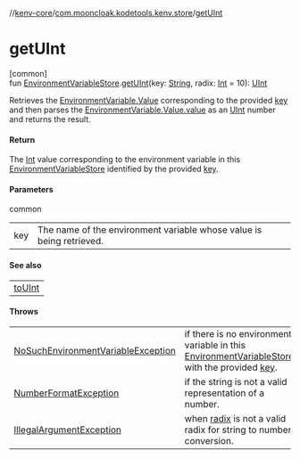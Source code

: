//[kenv-core](../../index.md)/[com.mooncloak.kodetools.kenv.store](index.md)/[getUInt](get-u-int.md)

# getUInt

[common]\
fun [EnvironmentVariableStore](-environment-variable-store/index.md).[getUInt](get-u-int.md)(key: [String](https://kotlinlang.org/api/latest/jvm/stdlib/kotlin/-string/index.html), radix: [Int](https://kotlinlang.org/api/latest/jvm/stdlib/kotlin/-int/index.html) = 10): [UInt](https://kotlinlang.org/api/latest/jvm/stdlib/kotlin/-u-int/index.html)

Retrieves the [EnvironmentVariable.Value](../com.mooncloak.kodetools.kenv/-environment-variable/-value/index.md) corresponding to the provided [key](get-u-int.md) and then parses the [EnvironmentVariable.Value.value](https://kotlinlang.org/api/latest/jvm/stdlib/kotlin/-string/index.html) as an [UInt](https://kotlinlang.org/api/latest/jvm/stdlib/kotlin/-u-int/index.html) number and returns the result.

#### Return

The [Int](https://kotlinlang.org/api/latest/jvm/stdlib/kotlin/-int/index.html) value corresponding to the environment variable in this [EnvironmentVariableStore](-environment-variable-store/index.md) identified by the provided [key](get-u-int.md).

#### Parameters

common

| | |
|---|---|
| key | The name of the environment variable whose value is being retrieved. |

#### See also

| |
|---|
| [toUInt](https://kotlinlang.org/api/latest/jvm/stdlib/kotlin.text/index.html) |

#### Throws

| | |
|---|---|
| [NoSuchEnvironmentVariableException](../com.mooncloak.kodetools.kenv.exception/-no-such-environment-variable-exception/index.md) | if there is no environment variable in this [EnvironmentVariableStore](-environment-variable-store/index.md) with the provided [key](get-u-int.md). |
| [NumberFormatException](https://kotlinlang.org/api/latest/jvm/stdlib/kotlin/-number-format-exception/index.html) | if the string is not a valid representation of a number. |
| [IllegalArgumentException](https://kotlinlang.org/api/latest/jvm/stdlib/kotlin/-illegal-argument-exception/index.html) | when [radix](get-u-int.md) is not a valid radix for string to number conversion. |
